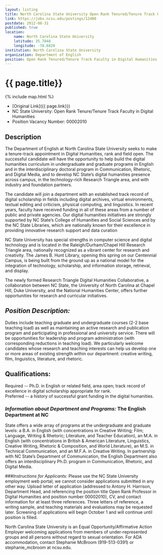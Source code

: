 ```yaml
---
layout: listing
title: North Carolina State University Open Rank Tenured/Tenure Track Faculty in Digital Humanities
link: https://jobs.ncsu.edu/postings/12400
postdate: 2012-08-31
published: true
location:
    name: North Carolina State University
    latitude: 35.7848
    longitude: -78.6820
institution: North Carolina State University
organization: Department of English
position: Open Rank Tenured/Tenure Track Faculty in Digital Humanities
---
```



# {{ page.title}}

{% include map.html %}

* [Original Link]({{ page.link}})
* NC State University: Open Rank Tenure/Tenure Track Faculty in Digital
Humanities
* Position Vacancy Number: 00002010

## Description

The Department of English at North Carolina State University seeks to make
a tenure-track appointment in Digital Humanities, rank and field open. The
successful candidate will have the opportunity to help build the digital
humanities curriculum in undergraduate and graduate programs in English and
in the interdisciplinary doctoral program in Communication, Rhetoric, and
Digital Media,  and to develop NC State’s digital humanities presence
across campus, in the technology-rich Research Triangle area, and with
industry and foundation partners.

The candidate will join a department with an established track record of
digital scholarship in fields including digital archives, virtual
environments, textual editing and criticism, physical computing, and
linguistics. In recent years, faculty have received funding in all of these
areas from a number of public and private agencies. Our digital humanities
initiatives are strongly supported by NC State’s  College of Humanities and
Social Sciences and by the NC State Libraries, which are nationally known
for their excellence in providing innovative research support and data
curation

NC State University has special strengths in computer science and digital
technology and is located in the Raleigh/Durham/Chapel Hill Research
Triangle area, nationally recognized as a vibrant center for research and
creativity.  The James B. Hunt Library, opening this spring on our
Centennial Campus,  is being built from the ground up as a national model
for the integration of technology, scholarship, and information storage,
retrieval, and display.

The newly formed Research Triangle Digital Humanities Collaborative, a
collaboration between NC State, the University of North Carolina at Chapel
Hill, Duke University, and the National Humanities Center, offers further
opportunities for research and curricular initiatives.

## *Position Description:* 

Duties include teaching graduate and undergraduate
courses (2-2 base teaching load) as well as maintaining an active research
and publication program and participating in professional and university
service. There will be opportunities for leadership and program
administration (with corresponding reductions in teaching load). We
particularly welcome candidates whose research and teaching interests can
help us develop one or more areas of existing strength within our
department: creative writing, film, linguistics, literature, and rhetoric.

## Qualifications:

Required -- Ph.D. in English or related field, area
open; track record of excellence in digital scholarship appropriate for
rank.  
Preferred -- a history of successful grant funding in the digital
humanities. 

### *Information about Department and Programs:* The English Department at NC
State offers a wide array of programs at the undergraduate and graduate
levels: a B.A. in English (with concentrations in Creative Writing; Film;
Language, Writing & Rhetoric; Literature, and Teacher Education), an M.A.
in English (with concentrations in British & American Literature,
Linguistics, Creative Writing, Rhetoric & Composition, and World
Literature), an M.S. in Technical Communication, and an M.F.A. in Creative
Writing. In partnership with NC State’s Department of Communication, the
English Department also offers an interdisciplinary Ph.D. program in
Communication, Rhetoric, and Digital Media.

###*Instructions for Applicants:* Please use the NC State University
employment web portal; we cannot consider applications submitted in any
other way. Upload letter of application (addressed to Antony H. Harrison,
Department Head, and referencing the position title Open Rank Professor in
Digital Humanities and position number 00002010), CV, and contact
information for at least three references. Three letters of reference, a
writing sample, and teaching materials and evaluations may be requested
later. Screening of applications will begin October 1 and will continue
until position is filled.

North Carolina State University is an Equal Opportunity/Affirmative Action
Employer welcoming applications from members of under-represented groups
and all persons without regard to sexual orientation.  For ADA
accommodation, contact Stephanie McBroom (919-513-0391) or
stephanie_mcbroom at ncsu.edu.